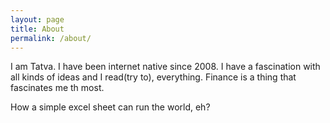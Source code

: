 ```yaml
---
layout: page
title: About
permalink: /about/
---
```


I am Tatva. I have been internet native since 2008. I have a fascination with all kinds of ideas and I read(try to), everything. Finance is a thing that fascinates me th most. 

How a simple excel sheet can run the world, eh?


